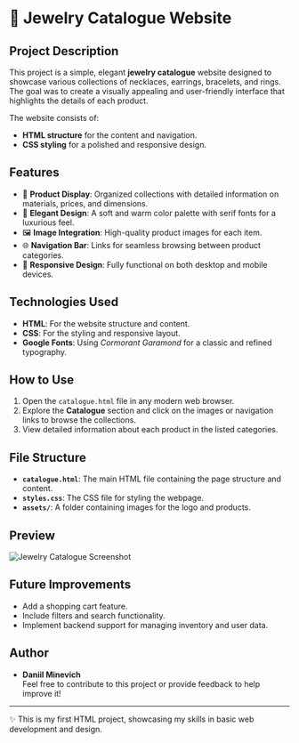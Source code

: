 # 📖 Jewelry Catalogue Website

## Project Description
This project is a simple, elegant **jewelry catalogue** website designed to showcase various collections of necklaces, earrings, bracelets, and rings. The goal was to create a visually appealing and user-friendly interface that highlights the details of each product.

The website consists of:
- **HTML structure** for the content and navigation.
- **CSS styling** for a polished and responsive design.

## Features
- 🛒 **Product Display**: Organized collections with detailed information on materials, prices, and dimensions.
- 🎨 **Elegant Design**: A soft and warm color palette with serif fonts for a luxurious feel.
- 🖼️ **Image Integration**: High-quality product images for each item.
- 🌐 **Navigation Bar**: Links for seamless browsing between product categories.
- 📱 **Responsive Design**: Fully functional on both desktop and mobile devices.

## Technologies Used
- **HTML**: For the website structure and content.
- **CSS**: For the styling and responsive layout.
- **Google Fonts**: Using *Cormorant Garamond* for a classic and refined typography.

## How to Use
1. Open the `catalogue.html` file in any modern web browser.
2. Explore the **Catalogue** section and click on the images or navigation links to browse the collections.
3. View detailed information about each product in the listed categories.

## File Structure
- **`catalogue.html`**: The main HTML file containing the page structure and content.
- **`styles.css`**: The CSS file for styling the webpage.
- **`assets/`**: A folder containing images for the logo and products.

## Preview
![Jewelry Catalogue Screenshot](assets/preview.png)

## Future Improvements
- Add a shopping cart feature.
- Include filters and search functionality.
- Implement backend support for managing inventory and user data.

## Author
- **Daniil Minevich**  
Feel free to contribute to this project or provide feedback to help improve it!

---
✨ This is my first HTML project, showcasing my skills in basic web development and design.
